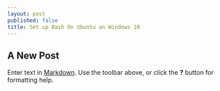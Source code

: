 ```yaml
---
layout: post
published: false
title: Set up Bash On Ubuntu on Windows 10
---
```

## A New Post

Enter text in [Markdown](http://daringfireball.net/projects/markdown/). Use the toolbar above, or click the **?** button for formatting help.
